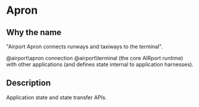 # Apron
## Why the name

"Airport Apron connects runways and taxiways to the terminal".


@airport\apron connection @airport\terminal (the core AIRport runtime) with
other applications (and defines state internal to application harnesses).

## Description

Application state and state transfer APIs.
